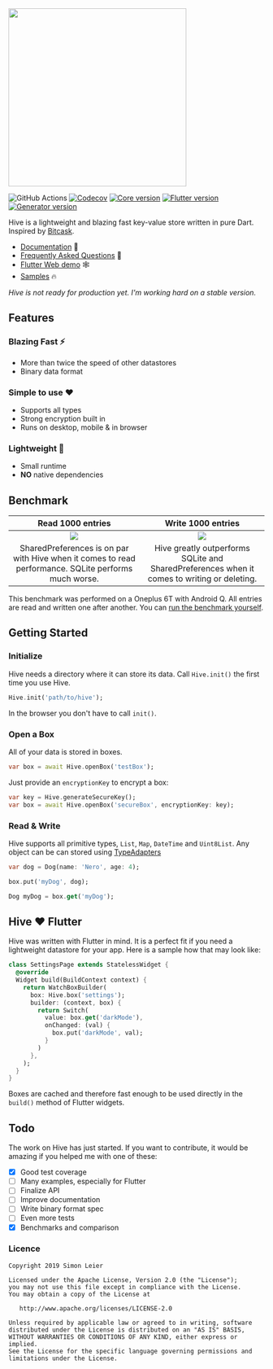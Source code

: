 <img src="https://raw.githubusercontent.com/leisim/hive/master/.github/logo_transparent.svg?sanitize=true" width="350px">

![GitHub Actions](https://action-badges.now.sh/leisim/hive) [![Codecov](https://img.shields.io/codecov/c/github/leisim/hive.svg)](https://codecov.io/gh/leisim/hive) [![Core version](https://img.shields.io/pub/v/hive?label=hive)](https://pub.dev/packages/hive) [![Flutter version](https://img.shields.io/pub/v/hive_flutter.svg?label=hive_flutter)](https://pub.dev/packages/hive_flutter) [![Generator version](https://img.shields.io/pub/v/hive_generator.svg?label=hive_generator)](https://pub.dev/packages/hive_generator)

Hive is a lightweight and blazing fast key-value store written in pure Dart. Inspired by [Bitcask](https://en.wikipedia.org/wiki/Bitcask).

- [Documentation](https://leisim.github.io/hive/) 📖
- [Frequently Asked Questions](https://leisim.github.io/hive/#/faq) 🙋
- [Flutter Web demo](https://leisim.github.io/hive/demo) 🕸️
- [Samples](https://github.com/leisim/hive/tree/master/examples) 🔥

*Hive is not ready for production yet. I'm working hard on a stable version.*

## Features

### Blazing Fast ⚡
- More than twice the speed of other datastores
- Binary data format

### Simple to use ❤️
- Supports all types
- Strong encryption built in
- Runs on desktop, mobile & in browser

### Lightweight 🎈
- Small runtime
- **NO** native dependencies


## Benchmark

|Read	1000 entries |Write 1000 entries|
|:------------:|:------------:|
|	![](https://raw.githubusercontent.com/leisim/hive/master/.github/benchmark_read.png) |	![](https://raw.githubusercontent.com/leisim/hive/master/.github/benchmark_write.png) |
| SharedPreferences is on par with Hive when it comes to read performance. SQLite performs much worse. | Hive greatly outperforms SQLite and SharedPreferences when it comes to writing or deleting. |

This benchmark was performed on a Oneplus 6T with Android Q. All entries are read and written one after another. You can [run the benchmark yourself](https://github.com/leisim/hive_benchmark).

## Getting Started

### Initialize

Hive needs a directory where it can store its data. Call `Hive.init()` the first time you use Hive.

```dart
Hive.init('path/to/hive');
```

In the browser you don't have to call `init()`.

### Open a Box

All of your data is stored in boxes.

```dart
var box = await Hive.openBox('testBox');
```

Just provide an `encryptionKey` to encrypt a box:

```dart
var key = Hive.generateSecureKey();
var box = await Hive.openBox('secureBox', encryptionKey: key);
```

### Read & Write

Hive supports all primitive types, `List`, `Map`, `DateTime` and `Uint8List`. Any object can be can stored using [TypeAdapters](https://leisim.github.io/hive/#/generate_adapter)

```dart
var dog = Dog(name: 'Nero', age: 4);

box.put('myDog', dog);

Dog myDog = box.get('myDog');
```

## Hive ❤️ Flutter

Hive was written with Flutter in mind. It is a perfect fit if you need a lightweight datastore for your app. Here is a sample how that may look like:

```dart
class SettingsPage extends StatelessWidget {
  @override
  Widget build(BuildContext context) {
    return WatchBoxBuilder(
      box: Hive.box('settings');
      builder: (context, box) {
        return Switch(
          value: box.get('darkMode'),
          onChanged: (val) {
            box.put('darkMode', val);
          }
        )
      },
    );
  }
}
```

Boxes are cached and therefore fast enough to be used directly in the `build()` method of Flutter widgets.

## Todo

The work on Hive has just started. If you want to contribute, it would be amazing if you helped me with one of these:

- [x] Good test coverage
- [ ] Many examples, especially for Flutter
- [ ] Finalize API
- [ ] Improve documentation
- [ ] Write binary format spec
- [ ] Even more tests
- [x] Benchmarks and comparison

### Licence

```
Copyright 2019 Simon Leier

Licensed under the Apache License, Version 2.0 (the "License");
you may not use this file except in compliance with the License.
You may obtain a copy of the License at

   http://www.apache.org/licenses/LICENSE-2.0

Unless required by applicable law or agreed to in writing, software
distributed under the License is distributed on an "AS IS" BASIS,
WITHOUT WARRANTIES OR CONDITIONS OF ANY KIND, either express or implied.
See the License for the specific language governing permissions and
limitations under the License.
```
